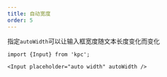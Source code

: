 ```yaml
---
title: 自动宽度
order: 5
---
```


指定`autoWidth`可以让输入框宽度随文本长度变化而变化

```vdt
import {Input} from 'kpc';

<Input placeholder="auto width" autoWidth />
```

